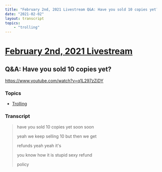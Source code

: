 ```yaml
---
title: "February 2nd, 2021 Livestream Q&A: Have you sold 10 copies yet?"
date: "2021-02-02"
layout: transcript
topics:
    - "trolling"
---
```

# [February 2nd, 2021 Livestream](../2021-02-02.md)
## Q&A: Have you sold 10 copies yet?
https://www.youtube.com/watch?v=q1L297zZiDY

### Topics
* [Trolling](../topics/trolling.md)

### Transcript

> have you sold 10 copies yet soon soon
>
> yeah we keep selling 10 but then we get
>
> refunds yeah yeah it's
>
> you know how it is stupid sexy refund
>
> policy
